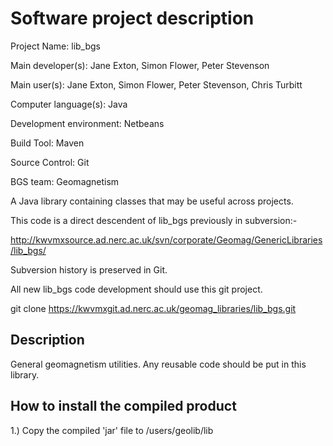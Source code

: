 Software project description
============================

Project Name:            lib_bgs

Main developer(s):       Jane Exton, Simon Flower, Peter Stevenson 

Main user(s):            Jane Exton, Simon Flower, Peter Stevenson, Chris Turbitt

Computer language(s):    Java

Development environment: Netbeans

Build Tool:              Maven

Source Control:          Git

BGS team:                Geomagnetism


A Java library containing classes that may be useful across projects.

This code is a direct descendent of lib_bgs previously in subversion:-

http://kwvmxsource.ad.nerc.ac.uk/svn/corporate/Geomag/GenericLibraries/lib_bgs/

Subversion history is preserved in Git.

All new lib_bgs code development should use this git project.

git clone https://kwvmxgit.ad.nerc.ac.uk/geomag_libraries/lib_bgs.git

Description
-----------
General geomagnetism utilities. Any reusable code should be put in this library.

How to install the compiled product
-----------------------------------

1.) Copy the compiled 'jar' file to
	/users/geolib/lib
